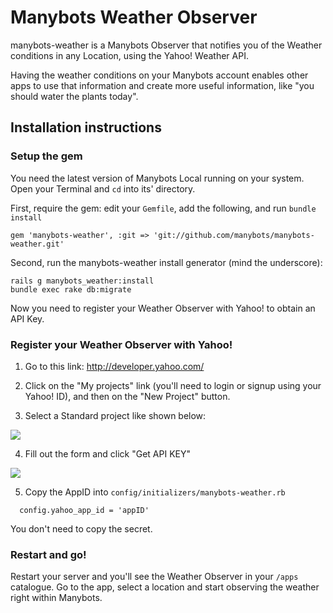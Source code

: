 # Manybots Weather Observer

manybots-weather is a Manybots Observer that notifies you of the Weather conditions in any Location, using the Yahoo! Weather API.

Having the weather conditions on your Manybots account enables other apps to use that information and create more useful information, like "you should water the plants today".

## Installation instructions

### Setup the gem

You need the latest version of Manybots Local running on your system. Open your Terminal and `cd` into its' directory.

First, require the gem: edit your `Gemfile`, add the following, and run `bundle install`

```
gem 'manybots-weather', :git => 'git://github.com/manybots/manybots-weather.git'
```

Second, run the manybots-weather install generator (mind the underscore):

```
rails g manybots_weather:install
bundle exec rake db:migrate
```

Now you need to register your Weather Observer with Yahoo! to obtain an API Key.

### Register your Weather Observer with Yahoo!

1. Go to this link: http://developer.yahoo.com/

2. Click on the "My projects" link (you'll need to login or signup using your Yahoo! ID), and then on the "New Project" button.

3. Select a Standard project like shown below:

<img src="https://img.skitch.com/20120321-cfmedu5qpuc3p2rp32nu1hu9pe.png" />

4. Fill out the form and click "Get API KEY"

<img src="https://img.skitch.com/20120321-pj9siqg4inks3ha2ks7jpr78eh.png" />

5. Copy the AppID into `config/initializers/manybots-weather.rb`

```
  config.yahoo_app_id = 'appID'
```  
You don't need to copy the secret.

### Restart and go!

Restart your server and you'll see the Weather Observer in your `/apps` catalogue. Go to the app, select a location and start observing the weather right within Manybots.